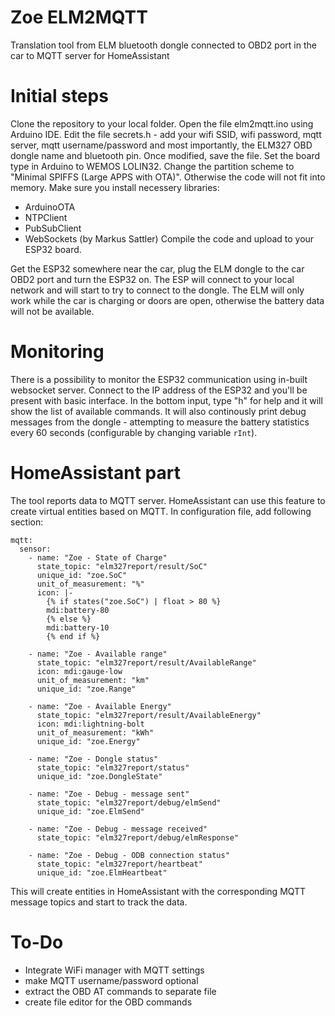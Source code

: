 # Zoe ELM2MQTT
Translation tool from ELM bluetooth dongle connected to OBD2 port in the car to MQTT server for HomeAssistant

# Initial steps
Clone the repository to your local folder.
Open the file elm2mqtt.ino using Arduino IDE.
Edit the file secrets.h - add your wifi SSID, wifi password, mqtt server, mqtt username/password and most importantly, the ELM327 OBD dongle name and bluetooth pin.
Once modified, save the file.
Set the board type in Arduino to WEMOS LOLIN32.
Change the partition scheme to "Minimal SPIFFS (Large APPS with OTA)". Otherwise the code will not fit into memory.
Make sure you install necessery libraries:
- ArduinoOTA
- NTPClient
- PubSubClient
- WebSockets (by Markus Sattler)
Compile the code and upload to your ESP32 board.

Get the ESP32 somewhere near the car, plug the ELM dongle to the car OBD2 port and turn the ESP32 on.
The ESP will connect to your local network and will start to try to connect to the dongle.
The ELM will only work while the car is charging or doors are open, otherwise the battery data will not be available.

# Monitoring
There is a possibility to monitor the ESP32 communication using in-built websocket server.
Connect to the IP address of the ESP32 and you'll be present with basic interface.
In the bottom input, type "h" for help and it will show the list of available commands.
It will also continously print debug messages from the dongle - attempting to measure the battery statistics every 60 seconds (configurable by changing variable `rInt`).

# HomeAssistant part
The tool reports data to MQTT server.
HomeAssistant can use this feature to create virtual entities based on MQTT.
In configuration file, add following section:
```
mqtt:
  sensor:
    - name: "Zoe - State of Charge"
      state_topic: "elm327report/result/SoC"
      unique_id: "zoe.SoC"
      unit_of_measurement: "%"
      icon: |-
        {% if states("zoe.SoC") | float > 80 %}
        mdi:battery-80
        {% else %}
        mdi:battery-10
        {% end if %}
      
    - name: "Zoe - Available range"
      state_topic: "elm327report/result/AvailableRange"
      icon: mdi:gauge-low
      unit_of_measurement: "km"
      unique_id: "zoe.Range"
      
    - name: "Zoe - Available Energy"
      state_topic: "elm327report/result/AvailableEnergy"
      icon: mdi:lightning-bolt
      unit_of_measurement: "kWh"
      unique_id: "zoe.Energy"
      
    - name: "Zoe - Dongle status"
      state_topic: "elm327report/status"
      unique_id: "zoe.DongleState"
      
    - name: "Zoe - Debug - message sent"
      state_topic: "elm327report/debug/elmSend"
      unique_id: "zoe.ElmSend"
      
    - name: "Zoe - Debug - message received"
      state_topic: "elm327report/debug/elmResponse"
      
    - name: "Zoe - Debug - ODB connection status"
      state_topic: "elm327report/heartbeat"
      unique_id: "zoe.ElmHeartbeat"

```

This will create entities in HomeAssistant with the corresponding MQTT message topics and start to track the data.

# To-Do
- Integrate WiFi manager with MQTT settings
- make MQTT username/password optional
- extract the OBD AT commands to separate file
- create file editor for the OBD commands
